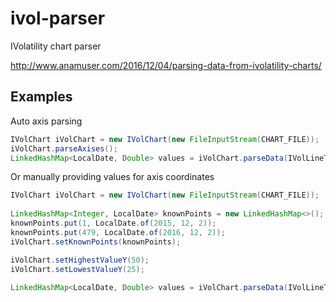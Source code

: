 # ivol-parser
IVolatility chart parser

http://www.anamuser.com/2016/12/04/parsing-data-from-ivolatility-charts/

## Examples

Auto axis parsing

```java
IVolChart iVolChart = new IVolChart(new FileInputStream(CHART_FILE));
iVolChart.parseAxises();
LinkedHashMap<LocalDate, Double> values = iVolChart.parseData(IVolLineType.IMPLIED_VOLATILITY);
```

Or manually providing values for axis coordinates

```java
IVolChart iVolChart = new IVolChart(new FileInputStream(CHART_FILE));
		
LinkedHashMap<Integer, LocalDate> knownPoints = new LinkedHashMap<>();
knownPoints.put(1, LocalDate.of(2015, 12, 2));
knownPoints.put(479, LocalDate.of(2016, 12, 2));
iVolChart.setKnownPoints(knownPoints);

iVolChart.setHighestValueY(50);
iVolChart.setLowestValueY(25);
		
LinkedHashMap<LocalDate, Double> values = iVolChart.parseData(IVolLineType.IMPLIED_VOLATILITY);
```
